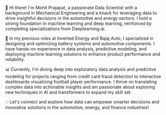 👋 Hi there! I'm Mohit Prajapat, a passionate Data Scientist with a background in Mechanical Engineering and a knack for leveraging data to drive insightful decisions in the automotive and energy sectors. I hold a strong foundation in machine learning and deep learning, reinforced by completing specializations from Deeplearning.ai.

🔬 In my previous roles at Inverted Energy and Bajaj Auto, I specialized in designing and optimizing battery systems and automotive components. I have hands-on experience in data analysis, predictive modeling, and deploying machine learning solutions to enhance product performance and reliability.

📊 Currently, I'm diving deep into exploratory data analysis and predictive modeling for projects ranging from credit card fraud detection to interactive dashboards visualizing football player performance. I thrive on translating complex data into actionable insights and am passionate about exploring new techniques in AI and transformers to expand my skill set.

💡 Let's connect and explore how data can empower smarter decisions and innovative solutions in the automotive, energy, and finance industries!
